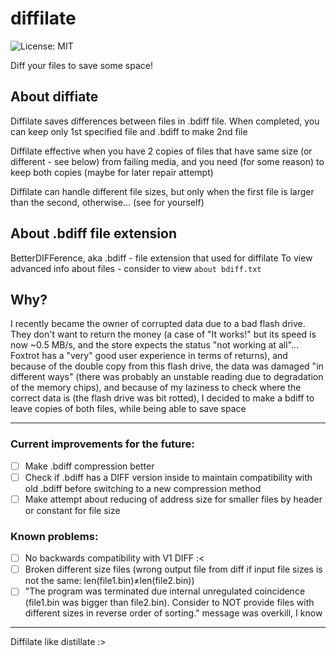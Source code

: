 # diffilate
![License: MIT](https://img.shields.io/badge/License-MIT-yellow.svg)

Diff your files to save some space! 

## About diffiate

Diffilate saves differences between files in .bdiff file. When completed, you can keep only 1st specified file and .bdiff to make 2nd file

Diffilate effective when you have 2 copies of files that have same size (or different - see below) from failing media, and you need (for some reason) to keep both copies (maybe for later repair attempt)

Diffilate can handle different file sizes, but only when the first file is larger than the second, otherwise... (see for yourself)

## About .bdiff file extension

BetterDIFFerence, aka .bdiff - file extension that used for diffilate
To view advanced info about files - consider to view `about bdiff.txt`

## Why?

I recently became the owner of corrupted data due to a bad flash drive. They don't want to return the money (a case of "It works!" but its speed is now ~0.5 MB/s, and the store expects the status "not working at all"... Foxtrot has a "very" good user experience in terms of returns), and because of the double copy from this flash drive, the data was damaged "in different ways" (there was probably an unstable reading due to degradation of the memory chips), and because of my laziness to check where the correct data is (the flash drive was bit rotted), I decided to make a bdiff to leave copies of both files, while being able to save space

---
### Current improvements for the future:
- [ ] Make .bdiff compression better
- [ ] Check if .bdiff has a DIFF version inside to maintain compatibility with old .bdiff before switching to a new compression method
- [ ] Make attempt about reducing of address size for smaller files by header or constant for file size

### Known problems:
- [ ] No backwards compatibility with V1 DIFF :<
- [ ] Broken different size files (wrong output file from diff if input file sizes is not the same: len(file1.bin)≠len(file2.bin))
- [ ] "The program was terminated due internal unregulated coincidence (file1.bin was bigger than file2.bin). Consider to NOT provide files with different sizes in reverse order of sorting." message was overkill, I know
---

Diffilate like distillate :>
